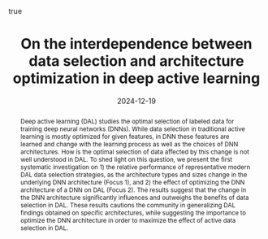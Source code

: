 ---
title: 
  On the interdependence between data selection and architecture optimization in deep active learning
date: '2024-12-19'
authors:
  - admin
  - Anton J. Prassl
  - Karli Gillette
  - Gernot Plank
  - Linwei Wang
publication_types:
  - '2'
publication: 'In *Transaction on Machine Learning Research*. '
abstract: 
  Deep active learning (DAL) studies the optimal selection of labeled data for training deep neural networks (DNNs). While data selection in traditional active learning is mostly optimized for given features, in DNN these features are learned and change with the learning process as well as the choices of DNN architectures. How is the optimal selection of data affected by this change is not well understood in DAL. To shed light on this question, we present the first systematic investigation on 1) the relative performance of representative modern DAL data selection strategies, as the architecture types and sizes change in the underlying DNN architecture (Focus 1), and 2) the effect of optimizing the DNN architecture of a DNN on DAL (Focus 2). The results suggest that the change in the DNN architecture significantly influences and outweighs the benefits of data selection in DAL. These results cautions the community in generalizing DAL findings obtained on specific architectures, while suggesting the importance to optimize the DNN architecture in order to maximize the effect of active data selection in DAL.
summary: 
  Deep active learning (DAL) studies the optimal selection of labeled data for training deep neural networks (DNNs). While data selection in traditional active learning is mostly optimized for given features, in DNN these features are learned and change with the learning process as well as the choices of DNN architectures. How is the optimal selection of data affected by this change is not well understood in DAL.
image_preview: featured.png
selected: true
projects: []
url_pdf: 'https://openreview.net/pdf?id=dHcoMrmWcE'
url_preprint: ''
url_code: 'https://github.com/pb8294/ArchDAL.git'
url_dataset: ''
url_project: ''
url_slides: ''
url_video: ''
url_poster: ''
url_source: ''
math: true
highlight: true

---